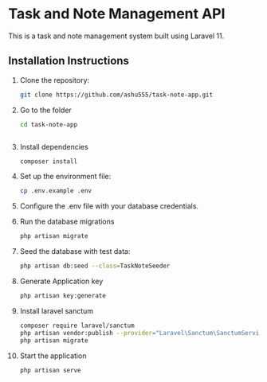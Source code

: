 # Task and Note Management API

This is a task and note management system built using Laravel 11.

## Installation Instructions

1. Clone the repository:
   ```bash
   git clone https://github.com/ashu555/task-note-app.git

   
2. Go to the folder
   ```bash
   cd task-note-app



3. Install dependencies
   ```bash
   composer install


4. Set up the environment file:
   ```bash
   cp .env.example .env

5. Configure the .env file with your database credentials.

6. Run the database migrations
   ```bash
   php artisan migrate

7. Seed the database with test data:
   ```bash
   php artisan db:seed --class=TaskNoteSeeder

8. Generate Application key
   ```bash
   php artisan key:generate

9. Install laravel sanctum
   ```bash
   composer require laravel/sanctum
   php artisan vendor:publish --provider="Laravel\Sanctum\SanctumServiceProvider"
   php artisan migrate

10. Start the application
    ```bash
    php artisan serve
   


